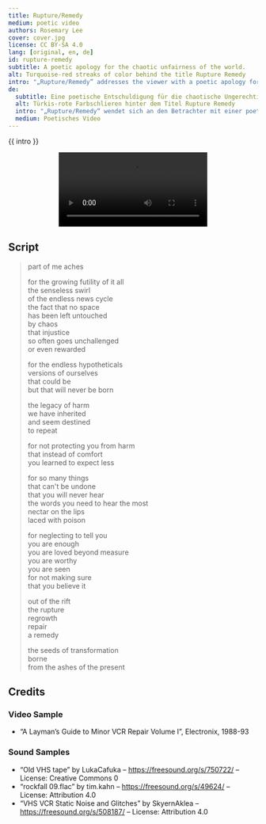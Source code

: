 ```yaml
---
title: Rupture/Remedy
medium: poetic video
authors: Rosemary Lee
cover: cover.jpg
license: CC BY-SA 4.0
lang: [original, en, de]
id: rupture-remedy
subtitle: A poetic apology for the chaotic unfairness of the world.
alt: Turquoise-red streaks of color behind the title Rupture Remedy
intro: "„Rupture/Remedy” addresses the viewer with a poetic apology for the chaotic unfairness of the world. Exploring the healing power of giving ourselves the time, space, and license to appreciate how difficult it can be to face the reality we exist within, the work seeks to bear witness to a growing sense of collective distress, irresolution, and futility. Working with appropriated video material, this piece considers how we might rethink our stance towards damage and repair. It presents a playfully utopian vision for the world, looking at how we can find hope, care, and beauty within the chaos."
de:
  subtitle: Eine poetische Entschuldigung für die chaotische Ungerechtigkeit der Welt.
  alt: Türkis-rote Farbschlieren hinter dem Titel Rupture Remedy
  intro: "„Rupture/Remedy“ wendet sich an den Betrachter mit einer poetischen Entschuldigung für die chaotische Ungerechtigkeit der Welt. Die Arbeit erforscht die heilende Kraft, die darin liegt, uns die Zeit, den Raum und die Erlaubnis zu geben, zu erkennen, wie schwierig es sein kann, der Realität ins Auge zu blicken, in der wir leben, und will Zeugnis ablegen von einem wachsenden Gefühl kollektiver Verzweiflung, Unentschlossenheit und Vergeblichkeit. Das Stück arbeitet mit angeeignetem Videomaterial und überlegt, wie wir unsere Haltung gegenüber Schäden und Reparaturen überdenken können. Es präsentiert eine spielerische, utopische Vision für die Welt und zeigt auf, wie wir im Chaos Hoffnung, Fürsorge und Schönheit finden können."
  medium: Poetisches Video
---
```


{{ intro }}

<center><video src="/{{ id }}/Lee, Rupture, Remedy.mp4" controls></video></center>

## Script

> part of me aches  
>
> for the growing futility of it all  
> the senseless swirl  
> of the endless news cycle  
> the fact that no space  
> has been left untouched  
> by chaos  
> that injustice  
> so often goes unchallenged  
> or even rewarded  
>
> for the endless hypotheticals  
> versions of ourselves  
> that could be  
> but that will never be born  
>
> the legacy of harm  
> we have inherited  
> and seem destined  
> to repeat  
>
> for not protecting you from harm  
> that instead of comfort  
> you learned to expect less  
>
> for so many things  
> that can't be undone  
> that you will never hear  
> the words you need to hear the most  
> nectar on the lips  
> laced with poison  
>
> for neglecting to tell you  
> you are enough  
> you are loved beyond measure  
> you are worthy  
> you are seen  
> for not making sure  
> that you believe it  
>
> out of the rift  
> the rupture  
> regrowth  
> repair  
> a remedy  
>
> the seeds of transformation  
> borne  
> from the ashes of the present  

## Credits

### Video Sample

- “A Layman’s Guide to Minor VCR Repair Volume I”, Electronix, 1988-93

### Sound Samples

- “Old VHS tape” by LukaCafuka – https://freesound.org/s/750722/ – License: Creative Commons 0
- “rockfall 09.flac” by tim.kahn – https://freesound.org/s/49624/ – License: Attribution 4.0
- “VHS VCR Static Noise and Glitches” by SkyernAklea – https://freesound.org/s/508187/ – License: Attribution 4.0
